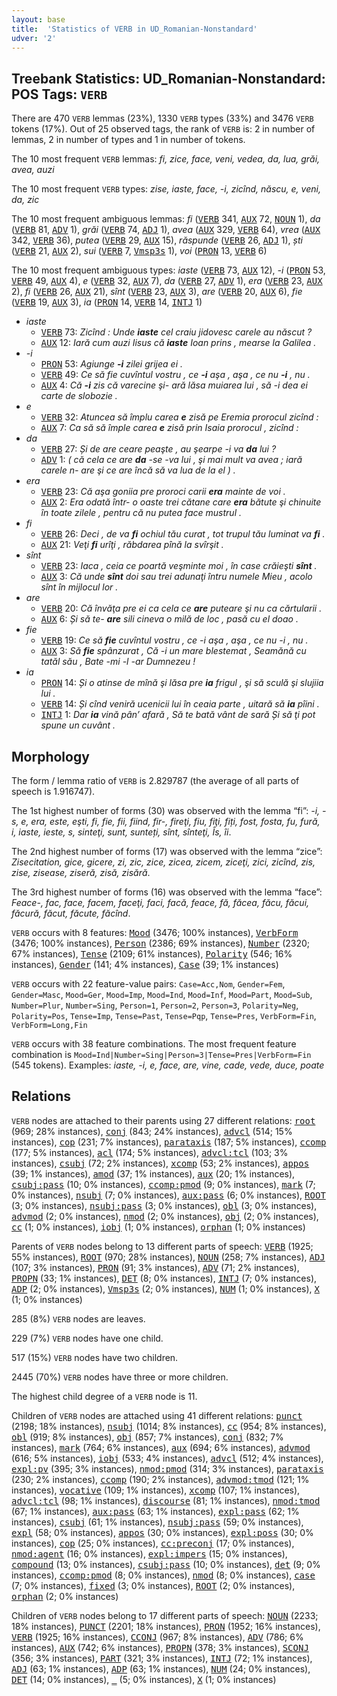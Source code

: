 ```yaml
---
layout: base
title:  'Statistics of VERB in UD_Romanian-Nonstandard'
udver: '2'
---
```


## Treebank Statistics: UD_Romanian-Nonstandard: POS Tags: `VERB`

There are 470 `VERB` lemmas (23%), 1330 `VERB` types (33%) and 3476 `VERB` tokens (17%).
Out of 25 observed tags, the rank of `VERB` is: 2 in number of lemmas, 2 in number of types and 1 in number of tokens.

The 10 most frequent `VERB` lemmas: <em>fi, zice, face, veni, vedea, da, lua, grăi, avea, auzi</em>

The 10 most frequent `VERB` types:  <em>zise, iaste, face, -i, zicînd, născu, e, veni, da, zic</em>

The 10 most frequent ambiguous lemmas: <em>fi</em> (<tt><a href="ro_nonstandard-pos-VERB.html">VERB</a></tt> 341, <tt><a href="ro_nonstandard-feat-AUX.html">AUX</a></tt> 72, <tt><a href="ro_nonstandard-pos-NOUN.html">NOUN</a></tt> 1), <em>da</em> (<tt><a href="ro_nonstandard-pos-VERB.html">VERB</a></tt> 81, <tt><a href="ro_nonstandard-pos-ADV.html">ADV</a></tt> 1), <em>grăi</em> (<tt><a href="ro_nonstandard-pos-VERB.html">VERB</a></tt> 74, <tt><a href="ro_nonstandard-pos-ADJ.html">ADJ</a></tt> 1), <em>avea</em> (<tt><a href="ro_nonstandard-feat-AUX.html">AUX</a></tt> 329, <tt><a href="ro_nonstandard-pos-VERB.html">VERB</a></tt> 64), <em>vrea</em> (<tt><a href="ro_nonstandard-feat-AUX.html">AUX</a></tt> 342, <tt><a href="ro_nonstandard-pos-VERB.html">VERB</a></tt> 36), <em>putea</em> (<tt><a href="ro_nonstandard-pos-VERB.html">VERB</a></tt> 29, <tt><a href="ro_nonstandard-feat-AUX.html">AUX</a></tt> 15), <em>răspunde</em> (<tt><a href="ro_nonstandard-pos-VERB.html">VERB</a></tt> 26, <tt><a href="ro_nonstandard-pos-ADJ.html">ADJ</a></tt> 1), <em>ști</em> (<tt><a href="ro_nonstandard-pos-VERB.html">VERB</a></tt> 21, <tt><a href="ro_nonstandard-feat-AUX.html">AUX</a></tt> 2), <em>sui</em> (<tt><a href="ro_nonstandard-pos-VERB.html">VERB</a></tt> 7, <tt><a href="ro_nonstandard-pos-Vmsp3s.html">Vmsp3s</a></tt> 1), <em>voi</em> (<tt><a href="ro_nonstandard-feat-PRON.html">PRON</a></tt> 13, <tt><a href="ro_nonstandard-pos-VERB.html">VERB</a></tt> 6)

The 10 most frequent ambiguous types:  <em>iaste</em> (<tt><a href="ro_nonstandard-pos-VERB.html">VERB</a></tt> 73, <tt><a href="ro_nonstandard-feat-AUX.html">AUX</a></tt> 12), <em>-i</em> (<tt><a href="ro_nonstandard-feat-PRON.html">PRON</a></tt> 53, <tt><a href="ro_nonstandard-pos-VERB.html">VERB</a></tt> 49, <tt><a href="ro_nonstandard-feat-AUX.html">AUX</a></tt> 4), <em>e</em> (<tt><a href="ro_nonstandard-pos-VERB.html">VERB</a></tt> 32, <tt><a href="ro_nonstandard-feat-AUX.html">AUX</a></tt> 7), <em>da</em> (<tt><a href="ro_nonstandard-pos-VERB.html">VERB</a></tt> 27, <tt><a href="ro_nonstandard-pos-ADV.html">ADV</a></tt> 1), <em>era</em> (<tt><a href="ro_nonstandard-pos-VERB.html">VERB</a></tt> 23, <tt><a href="ro_nonstandard-feat-AUX.html">AUX</a></tt> 2), <em>fi</em> (<tt><a href="ro_nonstandard-pos-VERB.html">VERB</a></tt> 26, <tt><a href="ro_nonstandard-feat-AUX.html">AUX</a></tt> 21), <em>sînt</em> (<tt><a href="ro_nonstandard-pos-VERB.html">VERB</a></tt> 23, <tt><a href="ro_nonstandard-feat-AUX.html">AUX</a></tt> 3), <em>are</em> (<tt><a href="ro_nonstandard-pos-VERB.html">VERB</a></tt> 20, <tt><a href="ro_nonstandard-feat-AUX.html">AUX</a></tt> 6), <em>fie</em> (<tt><a href="ro_nonstandard-pos-VERB.html">VERB</a></tt> 19, <tt><a href="ro_nonstandard-feat-AUX.html">AUX</a></tt> 3), <em>ia</em> (<tt><a href="ro_nonstandard-feat-PRON.html">PRON</a></tt> 14, <tt><a href="ro_nonstandard-pos-VERB.html">VERB</a></tt> 14, <tt><a href="ro_nonstandard-pos-INTJ.html">INTJ</a></tt> 1)


* <em>iaste</em>
  * <tt><a href="ro_nonstandard-pos-VERB.html">VERB</a></tt> 73: <em>Zicînd : Unde <b>iaste</b> cel craiu jidovesc carele au născut ?</em>
  * <tt><a href="ro_nonstandard-feat-AUX.html">AUX</a></tt> 12: <em>Iară cum auzi Iisus că <b>iaste</b> Ioan prins , mearse la Galilea .</em>
* <em>-i</em>
  * <tt><a href="ro_nonstandard-feat-PRON.html">PRON</a></tt> 53: <em>Agiunge <b>-i</b> zilei grijea ei .</em>
  * <tt><a href="ro_nonstandard-pos-VERB.html">VERB</a></tt> 49: <em>Ce să fie cuvîntul vostru , ce <b>-i</b> aşa , aşa , ce nu <b>-i</b> , nu .</em>
  * <tt><a href="ro_nonstandard-feat-AUX.html">AUX</a></tt> 4: <em>Că <b>-i</b> zis că varecine şi- ară lăsa muiarea lui , să -i dea ei carte de slobozie .</em>
* <em>e</em>
  * <tt><a href="ro_nonstandard-pos-VERB.html">VERB</a></tt> 32: <em>Atuncea să împlu carea <b>e</b> zisă pe Eremia prorocul zicînd :</em>
  * <tt><a href="ro_nonstandard-feat-AUX.html">AUX</a></tt> 7: <em>Ca să să împle carea <b>e</b> zisă prin Isaia prorocul , zicînd :</em>
* <em>da</em>
  * <tt><a href="ro_nonstandard-pos-VERB.html">VERB</a></tt> 27: <em>Și de are ceare peaşte , au şearpe -i va <b>da</b> lui ?</em>
  * <tt><a href="ro_nonstandard-pos-ADV.html">ADV</a></tt> 1: <em>( că cela ce are <b>da</b> -se -va lui , şi mai mult va avea ; iară carele n- are şi ce are încă să va lua de la el ) .</em>
* <em>era</em>
  * <tt><a href="ro_nonstandard-pos-VERB.html">VERB</a></tt> 23: <em>Că aşa goniia pre proroci carii <b>era</b> mainte de voi .</em>
  * <tt><a href="ro_nonstandard-feat-AUX.html">AUX</a></tt> 2: <em>Era odată într- o oaste trei cătane care <b>era</b> bătute şi chinuite în toate zilele , pentru că nu putea face mustrul .</em>
* <em>fi</em>
  * <tt><a href="ro_nonstandard-pos-VERB.html">VERB</a></tt> 26: <em>Deci , de va <b>fi</b> ochiul tău curat , tot trupul tău luminat va <b>fi</b> .</em>
  * <tt><a href="ro_nonstandard-feat-AUX.html">AUX</a></tt> 21: <em>Veţi <b>fi</b> urîţi , răbdarea pînă la svîrşit .</em>
* <em>sînt</em>
  * <tt><a href="ro_nonstandard-pos-VERB.html">VERB</a></tt> 23: <em>Iaca , ceia ce poartă veşminte moi , în case crăieşti <b>sînt</b> .</em>
  * <tt><a href="ro_nonstandard-feat-AUX.html">AUX</a></tt> 3: <em>Că unde <b>sînt</b> doi sau trei adunaţi întru numele Mieu , acolo sînt în mijlocul lor .</em>
* <em>are</em>
  * <tt><a href="ro_nonstandard-pos-VERB.html">VERB</a></tt> 20: <em>Că învăţa pre ei ca cela ce <b>are</b> puteare şi nu ca cărtularii .</em>
  * <tt><a href="ro_nonstandard-feat-AUX.html">AUX</a></tt> 6: <em>Și să te- <b>are</b> sili cineva o milă de loc , pasă cu el doao .</em>
* <em>fie</em>
  * <tt><a href="ro_nonstandard-pos-VERB.html">VERB</a></tt> 19: <em>Ce să <b>fie</b> cuvîntul vostru , ce -i aşa , aşa , ce nu -i , nu .</em>
  * <tt><a href="ro_nonstandard-feat-AUX.html">AUX</a></tt> 3: <em>Să <b>fie</b> spânzurat , Că -i un mare blestemat , Seamănă cu tatăl său , Bate -mi -l -ar Dumnezeu !</em>
* <em>ia</em>
  * <tt><a href="ro_nonstandard-feat-PRON.html">PRON</a></tt> 14: <em>Și o atinse de mînă şi lăsa pre <b>ia</b> frigul , şi să sculă şi slujiia lui .</em>
  * <tt><a href="ro_nonstandard-pos-VERB.html">VERB</a></tt> 14: <em>Și cînd veniră ucenicii lui în ceaia parte , uitară să <b>ia</b> pîini .</em>
  * <tt><a href="ro_nonstandard-pos-INTJ.html">INTJ</a></tt> 1: <em>Dar <b>ia</b> vină pân’ afară , Să te bată vânt de sară Și să ţi pot spune un cuvânt .</em>

## Morphology

The form / lemma ratio of `VERB` is 2.829787 (the average of all parts of speech is 1.916747).

The 1st highest number of forms (30) was observed with the lemma “fi”: <em>-i, -s, e, era, este, eşti, fi, fie, fii, fiind, fir-, fireţi, fiu, fiţi, fiți, fost, fosta, fu, fură, i, iaste, ieste, s, sinteţi, sunt, sunteți, sînt, sînteţi, Îs, îi</em>.

The 2nd highest number of forms (17) was observed with the lemma “zice”: <em>Zisecitation, gice, gicere, zi, zic, zice, zicea, zicem, ziceţi, zici, zicînd, zis, zise, zisease, ziseră, zisă, zisără</em>.

The 3rd highest number of forms (16) was observed with the lemma “face”: <em>Feace-, fac, face, facem, faceţi, faci, facă, feace, fă, făcea, făcu, făcui, făcură, făcut, făcute, făcînd</em>.

`VERB` occurs with 8 features: <tt><a href="ro_nonstandard-feat-Mood.html">Mood</a></tt> (3476; 100% instances), <tt><a href="ro_nonstandard-feat-VerbForm.html">VerbForm</a></tt> (3476; 100% instances), <tt><a href="ro_nonstandard-feat-Person.html">Person</a></tt> (2386; 69% instances), <tt><a href="ro_nonstandard-feat-Number.html">Number</a></tt> (2320; 67% instances), <tt><a href="ro_nonstandard-feat-Tense.html">Tense</a></tt> (2109; 61% instances), <tt><a href="ro_nonstandard-feat-Polarity.html">Polarity</a></tt> (546; 16% instances), <tt><a href="ro_nonstandard-feat-Gender.html">Gender</a></tt> (141; 4% instances), <tt><a href="ro_nonstandard-feat-Case.html">Case</a></tt> (39; 1% instances)

`VERB` occurs with 22 feature-value pairs: `Case=Acc,Nom`, `Gender=Fem`, `Gender=Masc`, `Mood=Ger`, `Mood=Imp`, `Mood=Ind`, `Mood=Inf`, `Mood=Part`, `Mood=Sub`, `Number=Plur`, `Number=Sing`, `Person=1`, `Person=2`, `Person=3`, `Polarity=Neg`, `Polarity=Pos`, `Tense=Imp`, `Tense=Past`, `Tense=Pqp`, `Tense=Pres`, `VerbForm=Fin`, `VerbForm=Long,Fin`

`VERB` occurs with 38 feature combinations.
The most frequent feature combination is `Mood=Ind|Number=Sing|Person=3|Tense=Pres|VerbForm=Fin` (545 tokens).
Examples: <em>iaste, -i, e, face, are, vine, cade, vede, duce, poate</em>


## Relations

`VERB` nodes are attached to their parents using 27 different relations: <tt><a href="ro_nonstandard-dep-root.html">root</a></tt> (969; 28% instances), <tt><a href="ro_nonstandard-dep-conj.html">conj</a></tt> (843; 24% instances), <tt><a href="ro_nonstandard-dep-advcl.html">advcl</a></tt> (514; 15% instances), <tt><a href="ro_nonstandard-dep-cop.html">cop</a></tt> (231; 7% instances), <tt><a href="ro_nonstandard-dep-parataxis.html">parataxis</a></tt> (187; 5% instances), <tt><a href="ro_nonstandard-dep-ccomp.html">ccomp</a></tt> (177; 5% instances), <tt><a href="ro_nonstandard-dep-acl.html">acl</a></tt> (174; 5% instances), <tt><a href="ro_nonstandard-dep-advcl-tcl.html">advcl:tcl</a></tt> (103; 3% instances), <tt><a href="ro_nonstandard-dep-csubj.html">csubj</a></tt> (72; 2% instances), <tt><a href="ro_nonstandard-dep-xcomp.html">xcomp</a></tt> (53; 2% instances), <tt><a href="ro_nonstandard-dep-appos.html">appos</a></tt> (39; 1% instances), <tt><a href="ro_nonstandard-dep-amod.html">amod</a></tt> (37; 1% instances), <tt><a href="ro_nonstandard-dep-aux.html">aux</a></tt> (20; 1% instances), <tt><a href="ro_nonstandard-dep-csubj-pass.html">csubj:pass</a></tt> (10; 0% instances), <tt><a href="ro_nonstandard-dep-ccomp-pmod.html">ccomp:pmod</a></tt> (9; 0% instances), <tt><a href="ro_nonstandard-dep-mark.html">mark</a></tt> (7; 0% instances), <tt><a href="ro_nonstandard-dep-nsubj.html">nsubj</a></tt> (7; 0% instances), <tt><a href="ro_nonstandard-dep-aux-pass.html">aux:pass</a></tt> (6; 0% instances), <tt><a href="ro_nonstandard-dep-ROOT.html">ROOT</a></tt> (3; 0% instances), <tt><a href="ro_nonstandard-dep-nsubj-pass.html">nsubj:pass</a></tt> (3; 0% instances), <tt><a href="ro_nonstandard-dep-obl.html">obl</a></tt> (3; 0% instances), <tt><a href="ro_nonstandard-dep-advmod.html">advmod</a></tt> (2; 0% instances), <tt><a href="ro_nonstandard-dep-nmod.html">nmod</a></tt> (2; 0% instances), <tt><a href="ro_nonstandard-dep-obj.html">obj</a></tt> (2; 0% instances), <tt><a href="ro_nonstandard-dep-cc.html">cc</a></tt> (1; 0% instances), <tt><a href="ro_nonstandard-dep-iobj.html">iobj</a></tt> (1; 0% instances), <tt><a href="ro_nonstandard-dep-orphan.html">orphan</a></tt> (1; 0% instances)

Parents of `VERB` nodes belong to 13 different parts of speech: <tt><a href="ro_nonstandard-pos-VERB.html">VERB</a></tt> (1925; 55% instances), <tt><a href="ro_nonstandard-dep-ROOT.html">ROOT</a></tt> (970; 28% instances), <tt><a href="ro_nonstandard-pos-NOUN.html">NOUN</a></tt> (258; 7% instances), <tt><a href="ro_nonstandard-pos-ADJ.html">ADJ</a></tt> (107; 3% instances), <tt><a href="ro_nonstandard-feat-PRON.html">PRON</a></tt> (91; 3% instances), <tt><a href="ro_nonstandard-pos-ADV.html">ADV</a></tt> (71; 2% instances), <tt><a href="ro_nonstandard-pos-PROPN.html">PROPN</a></tt> (33; 1% instances), <tt><a href="ro_nonstandard-pos-DET.html">DET</a></tt> (8; 0% instances), <tt><a href="ro_nonstandard-pos-INTJ.html">INTJ</a></tt> (7; 0% instances), <tt><a href="ro_nonstandard-pos-ADP.html">ADP</a></tt> (2; 0% instances), <tt><a href="ro_nonstandard-pos-Vmsp3s.html">Vmsp3s</a></tt> (2; 0% instances), <tt><a href="ro_nonstandard-pos-NUM.html">NUM</a></tt> (1; 0% instances), <tt><a href="ro_nonstandard-pos-X.html">X</a></tt> (1; 0% instances)

285 (8%) `VERB` nodes are leaves.

229 (7%) `VERB` nodes have one child.

517 (15%) `VERB` nodes have two children.

2445 (70%) `VERB` nodes have three or more children.

The highest child degree of a `VERB` node is 11.

Children of `VERB` nodes are attached using 41 different relations: <tt><a href="ro_nonstandard-dep-punct.html">punct</a></tt> (2198; 18% instances), <tt><a href="ro_nonstandard-dep-nsubj.html">nsubj</a></tt> (1014; 8% instances), <tt><a href="ro_nonstandard-dep-cc.html">cc</a></tt> (954; 8% instances), <tt><a href="ro_nonstandard-dep-obl.html">obl</a></tt> (919; 8% instances), <tt><a href="ro_nonstandard-dep-obj.html">obj</a></tt> (857; 7% instances), <tt><a href="ro_nonstandard-dep-conj.html">conj</a></tt> (832; 7% instances), <tt><a href="ro_nonstandard-dep-mark.html">mark</a></tt> (764; 6% instances), <tt><a href="ro_nonstandard-dep-aux.html">aux</a></tt> (694; 6% instances), <tt><a href="ro_nonstandard-dep-advmod.html">advmod</a></tt> (616; 5% instances), <tt><a href="ro_nonstandard-dep-iobj.html">iobj</a></tt> (533; 4% instances), <tt><a href="ro_nonstandard-dep-advcl.html">advcl</a></tt> (512; 4% instances), <tt><a href="ro_nonstandard-dep-expl-pv.html">expl:pv</a></tt> (395; 3% instances), <tt><a href="ro_nonstandard-dep-nmod-pmod.html">nmod:pmod</a></tt> (314; 3% instances), <tt><a href="ro_nonstandard-dep-parataxis.html">parataxis</a></tt> (230; 2% instances), <tt><a href="ro_nonstandard-dep-ccomp.html">ccomp</a></tt> (190; 2% instances), <tt><a href="ro_nonstandard-dep-advmod-tmod.html">advmod:tmod</a></tt> (121; 1% instances), <tt><a href="ro_nonstandard-dep-vocative.html">vocative</a></tt> (109; 1% instances), <tt><a href="ro_nonstandard-dep-xcomp.html">xcomp</a></tt> (107; 1% instances), <tt><a href="ro_nonstandard-dep-advcl-tcl.html">advcl:tcl</a></tt> (98; 1% instances), <tt><a href="ro_nonstandard-dep-discourse.html">discourse</a></tt> (81; 1% instances), <tt><a href="ro_nonstandard-dep-nmod-tmod.html">nmod:tmod</a></tt> (67; 1% instances), <tt><a href="ro_nonstandard-dep-aux-pass.html">aux:pass</a></tt> (63; 1% instances), <tt><a href="ro_nonstandard-dep-expl-pass.html">expl:pass</a></tt> (62; 1% instances), <tt><a href="ro_nonstandard-dep-csubj.html">csubj</a></tt> (61; 1% instances), <tt><a href="ro_nonstandard-dep-nsubj-pass.html">nsubj:pass</a></tt> (59; 0% instances), <tt><a href="ro_nonstandard-dep-expl.html">expl</a></tt> (58; 0% instances), <tt><a href="ro_nonstandard-dep-appos.html">appos</a></tt> (30; 0% instances), <tt><a href="ro_nonstandard-dep-expl-poss.html">expl:poss</a></tt> (30; 0% instances), <tt><a href="ro_nonstandard-dep-cop.html">cop</a></tt> (25; 0% instances), <tt><a href="ro_nonstandard-dep-cc-preconj.html">cc:preconj</a></tt> (17; 0% instances), <tt><a href="ro_nonstandard-dep-nmod-agent.html">nmod:agent</a></tt> (16; 0% instances), <tt><a href="ro_nonstandard-dep-expl-impers.html">expl:impers</a></tt> (15; 0% instances), <tt><a href="ro_nonstandard-dep-compound.html">compound</a></tt> (13; 0% instances), <tt><a href="ro_nonstandard-dep-csubj-pass.html">csubj:pass</a></tt> (10; 0% instances), <tt><a href="ro_nonstandard-dep-det.html">det</a></tt> (9; 0% instances), <tt><a href="ro_nonstandard-dep-ccomp-pmod.html">ccomp:pmod</a></tt> (8; 0% instances), <tt><a href="ro_nonstandard-dep-nmod.html">nmod</a></tt> (8; 0% instances), <tt><a href="ro_nonstandard-dep-case.html">case</a></tt> (7; 0% instances), <tt><a href="ro_nonstandard-dep-fixed.html">fixed</a></tt> (3; 0% instances), <tt><a href="ro_nonstandard-dep-ROOT.html">ROOT</a></tt> (2; 0% instances), <tt><a href="ro_nonstandard-dep-orphan.html">orphan</a></tt> (2; 0% instances)

Children of `VERB` nodes belong to 17 different parts of speech: <tt><a href="ro_nonstandard-pos-NOUN.html">NOUN</a></tt> (2233; 18% instances), <tt><a href="ro_nonstandard-pos-PUNCT.html">PUNCT</a></tt> (2201; 18% instances), <tt><a href="ro_nonstandard-feat-PRON.html">PRON</a></tt> (1952; 16% instances), <tt><a href="ro_nonstandard-pos-VERB.html">VERB</a></tt> (1925; 16% instances), <tt><a href="ro_nonstandard-pos-CCONJ.html">CCONJ</a></tt> (967; 8% instances), <tt><a href="ro_nonstandard-pos-ADV.html">ADV</a></tt> (786; 6% instances), <tt><a href="ro_nonstandard-feat-AUX.html">AUX</a></tt> (742; 6% instances), <tt><a href="ro_nonstandard-pos-PROPN.html">PROPN</a></tt> (378; 3% instances), <tt><a href="ro_nonstandard-pos-SCONJ.html">SCONJ</a></tt> (356; 3% instances), <tt><a href="ro_nonstandard-pos-PART.html">PART</a></tt> (321; 3% instances), <tt><a href="ro_nonstandard-pos-INTJ.html">INTJ</a></tt> (72; 1% instances), <tt><a href="ro_nonstandard-pos-ADJ.html">ADJ</a></tt> (63; 1% instances), <tt><a href="ro_nonstandard-pos-ADP.html">ADP</a></tt> (63; 1% instances), <tt><a href="ro_nonstandard-pos-NUM.html">NUM</a></tt> (24; 0% instances), <tt><a href="ro_nonstandard-pos-DET.html">DET</a></tt> (14; 0% instances), <tt><a href="ro_nonstandard-dep-_.html">_</a></tt> (5; 0% instances), <tt><a href="ro_nonstandard-pos-X.html">X</a></tt> (1; 0% instances)

